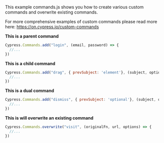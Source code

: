This example commands.js shows you how to
create various custom commands and overwrite
existing commands.

For more comprehensive examples of custom
commands please read more here:
https://on.cypress.io/custom-commands

**This is a parent command**
```javascript
Cypress.Commands.add("login", (email, password) => { 
  //... 
})
```

**This is a child command**
```javascript
Cypress.Commands.add("drag", { prevSubject: 'element'}, (subject, options) => { 
  //... 
})
```

**This is a dual command**
```javascript
Cypress.Commands.add("dismiss", { prevSubject: 'optional'}, (subject, options) => { 
  //... 
})
```

**This is will overwrite an existing command**
```javascript
Cypress.Commands.overwrite("visit", (originalFn, url, options) => { 
  //... 
})
```
